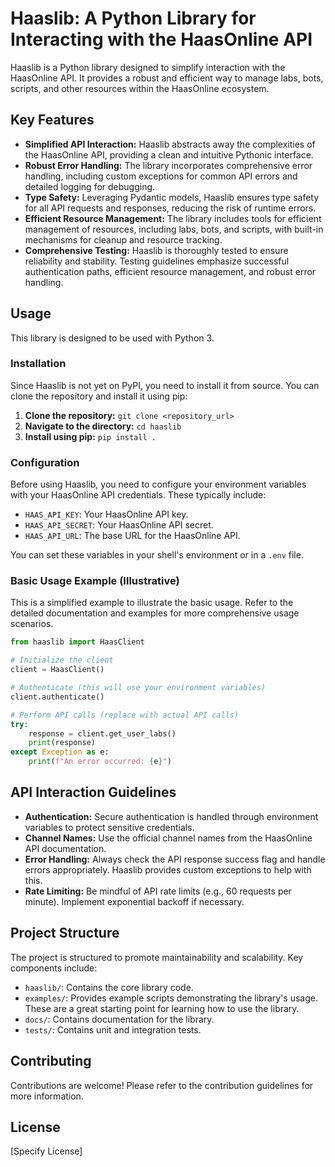 # Haaslib: A Python Library for Interacting with the HaasOnline API

Haaslib is a Python library designed to simplify interaction with the HaasOnline API.  It provides a robust and efficient way to manage labs, bots, scripts, and other resources within the HaasOnline ecosystem.

## Key Features

* **Simplified API Interaction:**  Haaslib abstracts away the complexities of the HaasOnline API, providing a clean and intuitive Pythonic interface.
* **Robust Error Handling:**  The library incorporates comprehensive error handling, including custom exceptions for common API errors and detailed logging for debugging.
* **Type Safety:**  Leveraging Pydantic models, Haaslib ensures type safety for all API requests and responses, reducing the risk of runtime errors.
* **Efficient Resource Management:**  The library includes tools for efficient management of resources, including labs, bots, and scripts, with built-in mechanisms for cleanup and resource tracking.
* **Comprehensive Testing:**  Haaslib is thoroughly tested to ensure reliability and stability.  Testing guidelines emphasize successful authentication paths, efficient resource management, and robust error handling.

## Usage

This library is designed to be used with Python 3.

### Installation

Since Haaslib is not yet on PyPI, you need to install it from source.  You can clone the repository and install it using pip:

1. **Clone the repository:** `git clone <repository_url>`
2. **Navigate to the directory:** `cd haaslib`
3. **Install using pip:** `pip install .`


### Configuration

Before using Haaslib, you need to configure your environment variables with your HaasOnline API credentials.  These typically include:

* `HAAS_API_KEY`: Your HaasOnline API key.
* `HAAS_API_SECRET`: Your HaasOnline API secret.
* `HAAS_API_URL`: The base URL for the HaasOnline API.

You can set these variables in your shell's environment or in a `.env` file.

### Basic Usage Example (Illustrative)

This is a simplified example to illustrate the basic usage.  Refer to the detailed documentation and examples for more comprehensive usage scenarios.

```python
from haaslib import HaasClient

# Initialize the client
client = HaasClient()

# Authenticate (this will use your environment variables)
client.authenticate()

# Perform API calls (replace with actual API calls)
try:
    response = client.get_user_labs()
    print(response)
except Exception as e:
    print(f"An error occurred: {e}")

```

## API Interaction Guidelines

* **Authentication:**  Secure authentication is handled through environment variables to protect sensitive credentials.
* **Channel Names:**  Use the official channel names from the HaasOnline API documentation.
* **Error Handling:**  Always check the API response success flag and handle errors appropriately.  Haaslib provides custom exceptions to help with this.
* **Rate Limiting:**  Be mindful of API rate limits (e.g., 60 requests per minute). Implement exponential backoff if necessary.

## Project Structure

The project is structured to promote maintainability and scalability.  Key components include:

* `haaslib/`: Contains the core library code.
* `examples/`: Provides example scripts demonstrating the library's usage.  These are a great starting point for learning how to use the library.
* `docs/`: Contains documentation for the library.
* `tests/`: Contains unit and integration tests.

## Contributing

Contributions are welcome! Please refer to the contribution guidelines for more information.

## License

[Specify License]

